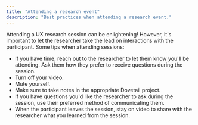 ```yaml
---
title: "Attending a research event"
description: "Best practices when attending a research event."
---
```


Attending a UX research session can be enlightening! However, it's important to let the researcher take the lead on interactions with the participant. Some tips when attending sessions:

- If you have time, reach out to the researcher to let them know you'll be attending. Ask them how they prefer to receive questions during the session.
- Turn off your video.
- Mute yourself.
- Make sure to take notes in the appropriate Dovetail project.
- If you have questions you'd like the researcher to ask during the session, use their preferred method of communicating them.
- When the participant leaves the session, stay on video to share with the researcher what you learned from the session.
